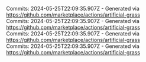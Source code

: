 Commits: 2024-05-25T22:09:35.907Z - Generated via https://github.com/marketplace/actions/artificial-grass
<br>
Commits: 2024-05-25T22:09:35.907Z - Generated via https://github.com/marketplace/actions/artificial-grass
<br>
Commits: 2024-05-25T22:09:35.907Z - Generated via https://github.com/marketplace/actions/artificial-grass
<br>
Commits: 2024-05-25T22:09:35.907Z - Generated via https://github.com/marketplace/actions/artificial-grass
<br>
